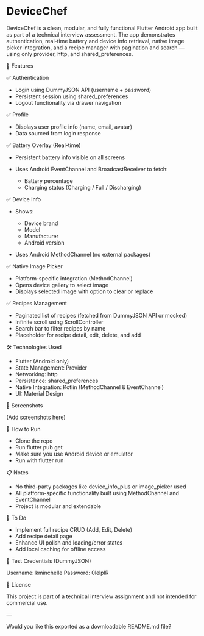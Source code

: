 # DeviceChef

DeviceChef is a clean, modular, and fully functional Flutter Android app built as part of a technical interview assessment. The app demonstrates authentication, real-time battery and device info retrieval, native image picker integration, and a recipe manager with pagination and search — using only provider, http, and shared\_preferences.

📱 Features

✅ Authentication

* Login using DummyJSON API (username + password)
* Persistent session using shared\_preferences
* Logout functionality via drawer navigation

✅ Profile

* Displays user profile info (name, email, avatar)
* Data sourced from login response

✅ Battery Overlay (Real-time)

* Persistent battery info visible on all screens
* Uses Android EventChannel and BroadcastReceiver to fetch:

  * Battery percentage
  * Charging status (Charging / Full / Discharging)

✅ Device Info

* Shows:

  * Device brand
  * Model
  * Manufacturer
  * Android version
* Uses Android MethodChannel (no external packages)

✅ Native Image Picker

* Platform-specific integration (MethodChannel)
* Opens device gallery to select image
* Displays selected image with option to clear or replace

✅ Recipes Management

* Paginated list of recipes (fetched from DummyJSON API or mocked)
* Infinite scroll using ScrollController
* Search bar to filter recipes by name
* Placeholder for recipe detail, edit, delete, and add

🛠️ Technologies Used

* Flutter (Android only)
* State Management: Provider
* Networking: http
* Persistence: shared\_preferences
* Native Integration: Kotlin (MethodChannel & EventChannel)
* UI: Material Design

📸 Screenshots

(Add screenshots here)

🚀 How to Run

* Clone the repo
* Run flutter pub get
* Make sure you use Android device or emulator
* Run with flutter run

📋 Notes

* No third-party packages like device\_info\_plus or image\_picker used
* All platform-specific functionality built using MethodChannel and EventChannel
* Project is modular and extendable

📌 To Do

* Implement full recipe CRUD (Add, Edit, Delete)
* Add recipe detail page
* Enhance UI polish and loading/error states
* Add local caching for offline access

🧪 Test Credentials (DummyJSON)

Username: kminchelle
Password: 0lelplR

📄 License

This project is part of a technical interview assignment and not intended for commercial use.

—

Would you like this exported as a downloadable README.md file?
